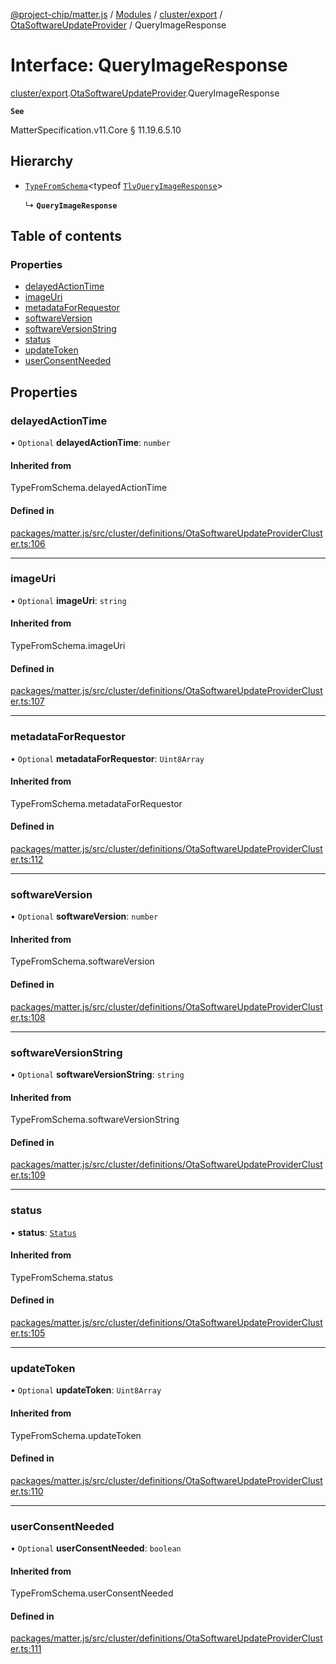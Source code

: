 [@project-chip/matter.js](../README.md) / [Modules](../modules.md) / [cluster/export](../modules/cluster_export.md) / [OtaSoftwareUpdateProvider](../modules/cluster_export.OtaSoftwareUpdateProvider.md) / QueryImageResponse

# Interface: QueryImageResponse

[cluster/export](../modules/cluster_export.md).[OtaSoftwareUpdateProvider](../modules/cluster_export.OtaSoftwareUpdateProvider.md).QueryImageResponse

**`See`**

MatterSpecification.v11.Core § 11.19.6.5.10

## Hierarchy

- [`TypeFromSchema`](../modules/tlv_export.md#typefromschema)\<typeof [`TlvQueryImageResponse`](../modules/cluster_export.OtaSoftwareUpdateProvider.md#tlvqueryimageresponse)\>

  ↳ **`QueryImageResponse`**

## Table of contents

### Properties

- [delayedActionTime](cluster_export.OtaSoftwareUpdateProvider.QueryImageResponse.md#delayedactiontime)
- [imageUri](cluster_export.OtaSoftwareUpdateProvider.QueryImageResponse.md#imageuri)
- [metadataForRequestor](cluster_export.OtaSoftwareUpdateProvider.QueryImageResponse.md#metadataforrequestor)
- [softwareVersion](cluster_export.OtaSoftwareUpdateProvider.QueryImageResponse.md#softwareversion)
- [softwareVersionString](cluster_export.OtaSoftwareUpdateProvider.QueryImageResponse.md#softwareversionstring)
- [status](cluster_export.OtaSoftwareUpdateProvider.QueryImageResponse.md#status)
- [updateToken](cluster_export.OtaSoftwareUpdateProvider.QueryImageResponse.md#updatetoken)
- [userConsentNeeded](cluster_export.OtaSoftwareUpdateProvider.QueryImageResponse.md#userconsentneeded)

## Properties

### delayedActionTime

• `Optional` **delayedActionTime**: `number`

#### Inherited from

TypeFromSchema.delayedActionTime

#### Defined in

[packages/matter.js/src/cluster/definitions/OtaSoftwareUpdateProviderCluster.ts:106](https://github.com/project-chip/matter.js/blob/c0d55745d5279e16fdfaa7d2c564daa31e19c627/packages/matter.js/src/cluster/definitions/OtaSoftwareUpdateProviderCluster.ts#L106)

___

### imageUri

• `Optional` **imageUri**: `string`

#### Inherited from

TypeFromSchema.imageUri

#### Defined in

[packages/matter.js/src/cluster/definitions/OtaSoftwareUpdateProviderCluster.ts:107](https://github.com/project-chip/matter.js/blob/c0d55745d5279e16fdfaa7d2c564daa31e19c627/packages/matter.js/src/cluster/definitions/OtaSoftwareUpdateProviderCluster.ts#L107)

___

### metadataForRequestor

• `Optional` **metadataForRequestor**: `Uint8Array`

#### Inherited from

TypeFromSchema.metadataForRequestor

#### Defined in

[packages/matter.js/src/cluster/definitions/OtaSoftwareUpdateProviderCluster.ts:112](https://github.com/project-chip/matter.js/blob/c0d55745d5279e16fdfaa7d2c564daa31e19c627/packages/matter.js/src/cluster/definitions/OtaSoftwareUpdateProviderCluster.ts#L112)

___

### softwareVersion

• `Optional` **softwareVersion**: `number`

#### Inherited from

TypeFromSchema.softwareVersion

#### Defined in

[packages/matter.js/src/cluster/definitions/OtaSoftwareUpdateProviderCluster.ts:108](https://github.com/project-chip/matter.js/blob/c0d55745d5279e16fdfaa7d2c564daa31e19c627/packages/matter.js/src/cluster/definitions/OtaSoftwareUpdateProviderCluster.ts#L108)

___

### softwareVersionString

• `Optional` **softwareVersionString**: `string`

#### Inherited from

TypeFromSchema.softwareVersionString

#### Defined in

[packages/matter.js/src/cluster/definitions/OtaSoftwareUpdateProviderCluster.ts:109](https://github.com/project-chip/matter.js/blob/c0d55745d5279e16fdfaa7d2c564daa31e19c627/packages/matter.js/src/cluster/definitions/OtaSoftwareUpdateProviderCluster.ts#L109)

___

### status

• **status**: [`Status`](../enums/cluster_export.OtaSoftwareUpdateProvider.Status.md)

#### Inherited from

TypeFromSchema.status

#### Defined in

[packages/matter.js/src/cluster/definitions/OtaSoftwareUpdateProviderCluster.ts:105](https://github.com/project-chip/matter.js/blob/c0d55745d5279e16fdfaa7d2c564daa31e19c627/packages/matter.js/src/cluster/definitions/OtaSoftwareUpdateProviderCluster.ts#L105)

___

### updateToken

• `Optional` **updateToken**: `Uint8Array`

#### Inherited from

TypeFromSchema.updateToken

#### Defined in

[packages/matter.js/src/cluster/definitions/OtaSoftwareUpdateProviderCluster.ts:110](https://github.com/project-chip/matter.js/blob/c0d55745d5279e16fdfaa7d2c564daa31e19c627/packages/matter.js/src/cluster/definitions/OtaSoftwareUpdateProviderCluster.ts#L110)

___

### userConsentNeeded

• `Optional` **userConsentNeeded**: `boolean`

#### Inherited from

TypeFromSchema.userConsentNeeded

#### Defined in

[packages/matter.js/src/cluster/definitions/OtaSoftwareUpdateProviderCluster.ts:111](https://github.com/project-chip/matter.js/blob/c0d55745d5279e16fdfaa7d2c564daa31e19c627/packages/matter.js/src/cluster/definitions/OtaSoftwareUpdateProviderCluster.ts#L111)
